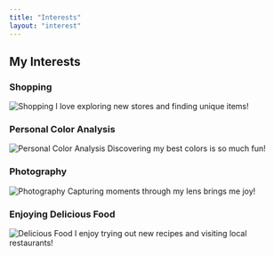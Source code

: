 ```yaml
---
title: "Interests"
layout: "interest"
---
```


## My Interests

### Shopping
![Shopping](image1.jpg)
I love exploring new stores and finding unique items!

### Personal Color Analysis
![Personal Color Analysis](image2.jpg)
Discovering my best colors is so much fun!

### Photography
![Photography](image3.jpg)
Capturing moments through my lens brings me joy!

### Enjoying Delicious Food
![Delicious Food](image4.jpg)
I enjoy trying out new recipes and visiting local restaurants!

